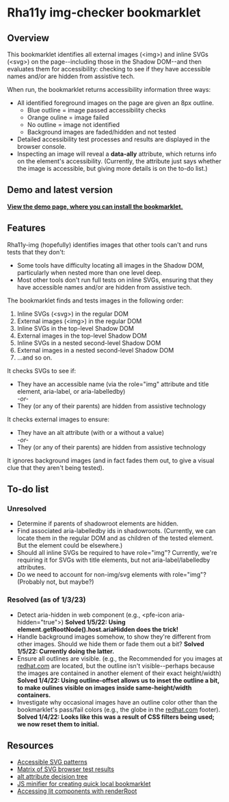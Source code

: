 # Rha11y img-checker bookmarklet

## Overview

This bookmarklet identifies all external images (&lt;img&gt;) and inline SVGs (&lt;svg&gt;) on the page--including those in the Shadow DOM--and then evaluates them for accessibility: checking to see if they have accessible names and/or are hidden from assistive tech.

When run, the bookmarklet returns accessibility information three ways:

- All identified foreground images on the page are given an 8px outline.
  - Blue outline = image passed accessibility checks
  - Orange ouline = image failed
  - No outline = image not identified
  - Background images are faded/hidden and not tested
- Detailed accessibility test processes and results are displayed in the browser console.
- Inspecting an image will reveal a **data-ally** attribute, which returns info on the element's accessibility. (Currently, the attribute just says whether the image is accessible, but giving more details is on the to-do list.)

## Demo and latest version

**[View the demo page, where you can install the bookmarklet.](https://rha11y-img.netlify.app/)**

## Features

Rha11y-img (hopefully) identifies images that other tools can't and runs tests that they don't:

- Some tools have difficulty locating all images in the Shadow DOM, particularly when nested more than one level deep.
- Most other tools don't run full tests on inline SVGs, ensuring that they have accessible names and/or are hidden from assistive tech.

The bookmarklet finds and tests images in the following order:

1. Inline SVGs (&lt;svg&gt;) in the regular DOM
2. External images (&lt;img&gt;) in the regular DOM
3. Inline SVGs in the top-level Shadow DOM
4. External images in the top-level Shadow DOM
5. Inline SVGs in a nested second-level Shadow DOM
6. External images in a nested second-level Shadow DOM
7. ...and so on.

It checks SVGs to see if:

- They have an accessible name (via the role="img" attribute and title element, aria-label, or aria-labelledby)  
  _-or-_
- They (or any of their parents) are hidden from assistive technology

It checks external images to ensure:

- They have an alt attribute (with or a without a value)  
  _-or-_
- They (or any of their parents) are hidden from assistive technology

It ignores background images (and in fact fades them out, to give a visual clue that they aren't being tested).

## To-do list

### Unresolved

- Determine if parents of shadowroot elements are hidden.
- Find associated aria-labelledby ids in shadowroots. (Currently, we can locate them in the regular DOM and as children of the tested element. But the element could be elsewhere.)
- Should all inline SVGs be required to have role="img"? Currently, we're requiring it for SVGs with title elements, but not aria-label/labelledby attributes.
- Do we need to account for non-img/svg elements with role="img"? (Probably not, but maybe?)

### Resolved (as of 1/3/23)

- Detect aria-hidden in web component (e.g., &lt;pfe-icon aria-hidden="true"&gt;) **Solved 1/5/22: Using element.getRootNode().host.ariaHidden does the trick!**
- Handle background images somehow, to show they're different from other images. Should we hide them or fade them out a bit? **Solved 1/5/22: Currently doing the latter.**
- Ensure all outlines are visible. (e.g., the Recommended for you images at [redhat.com](https://www.redhat.com/en) are located, but the outline isn't visible--perhaps because the images are contained in another element of their exact height/width) **Solved 1/4/22: Using outline-offset allows us to inset the outline a bit, to make oulines visible on images inside same-height/width containers.**
- Investigate why occasional images have an outline color other than the bookmarklet's pass/fail colors (e.g., the globe in the [redhat.com](https://www.redhat.com/en) footer). **Solved 1/4/22: Looks like this was a result of CSS filters being used; we now reset them to initial.**

## Resources

- [Accessible SVG patterns](https://www.smashingmagazine.com/2021/05/accessible-svg-patterns-comparison/)
- [Matrix of SVG browser test results](https://weboverhauls.github.io/demos/svg/)
- [alt attribute decision tree](https://www.w3.org/WAI/tutorials/images/decision-tree/)
- [JS minifier for creating quick local bookmarklet](https://www.toptal.com/developers/javascript-minifier)
- [Accessing lit components with renderRoot](https://lit.dev/docs/components/shadow-dom/)
